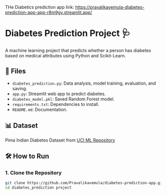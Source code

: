THe Diabetics prediction app link: https://pravalikavemula-diabetes-prediction-app-app-r8m9gv.streamlit.app/

# Diabetes Prediction Project 🩺

A machine learning project that predicts whether a person has diabetes based on medical attributes using Python and Scikit-Learn.

## 📂 Files
- `diabetes_prediction.py`: Data analysis, model training, evaluation, and saving.
- `app.py`: Streamlit web app to predict diabetes.
- `diabetes_model.pkl`: Saved Random Forest model.
- `requirements.txt`: Dependencies to install.
- `README.md`: Documentation.

## 📊 Dataset
Pima Indian Diabetes Dataset from [UCI ML Repository](https://www.kaggle.com/datasets/uciml/pima-indians-diabetes-database)

## 🛠️ How to Run

### 1. Clone the Repository
```bash
git clone https://github.com/Pravalikavemula/diabetes-prediction-app.git
cd diabetes_prediction project


